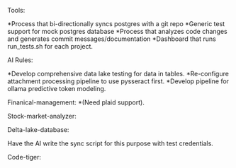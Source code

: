 
Tools:

*Process that bi-directionally syncs postgres with a git repo
*Generic test support for mock postgres database
*Process that analyzes code changes and generates commit messages/documentation
*Dashboard that runs run_tests.sh for each project.



AI Rules:

*Develop comprehensive data lake testing for data in tables.
*Re-configure attachment processing pipeline to use pysseract first.
*Develop pipeline for ollama predictive token modeling.

Finanical-management:
*(Need plaid support).


Stock-market-analyzer:


Delta-lake-database:

Have the AI write the sync script for this purpose with test credentials.

Code-tiger:



